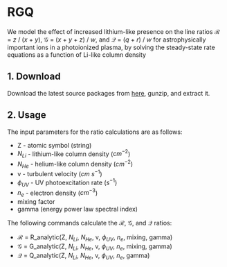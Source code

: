 # RGQ
We model the effect of increased lithium-like presence on the line ratios $\mathcal{R}$ = $z$ / ($x$ + $y$), $\mathcal{G}$ = ($x$ + $y$ + $z$) / $w$, and $\mathcal{Q}$ = ($q$ + $r$) / $w$ for astrophysically important ions in a photoionized plasma, by solving the steady-state rate equations as a function of Li-like column density

## 1. Download
Download the latest source packages from
[here](https://github.com/gjgrell/RGQ),
gunzip, and extract it.

## 2. Usage
The input parameters for the ratio calculations are as follows:

- Z - atomic symbol (string)
- $N_{Li}$ - lithium-like column density ($cm^{-2}$)
- $N_{He}$ - helium-like column density ($cm^{-2}$)
- v - turbulent velocity ($cm$ $s^{-1}$)
- $\phi_{UV}$ - UV photoexcitation rate ($s^{-1}$)
- $n_{e}$ - electron density ($cm^{-3}$)
- mixing factor
- gamma (energy power law spectral index) 

The following commands calculate the $\mathcal{R}$, $\mathcal{G}$, and $\mathcal{Q}$ ratios:

- $\mathcal{R}$ = R_analytic(Z, $N_{Li}$, $N_{He}$, v, $\phi_{UV}$, $n_{e}$, mixing, gamma)
- $\mathcal{G}$ = G_analytic(Z, $N_{Li}$, $N_{He}$, v, $\phi_{UV}$, $n_{e}$, mixing, gamma)
- $\mathcal{Q}$ = Q_analytic(Z, $N_{Li}$, $N_{He}$, v, $\phi_{UV}$, $n_{e}$, gamma)
